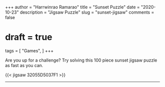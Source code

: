 +++
author = "Harrwinrao Ramarao"
title = "Sunset Puzzle"
date = "2020-10-23"
description = "Jigsaw Puzzle"
slug = "sunset-jigsaw"
comments = false
# draft = true
tags = [
    "Games",
]
+++

Are you up for a challenge? Try solving this 100 piece sunset jigsaw puzzle as fast as you can. 

{{< jigsaw 32055D5037F1 >}}

---